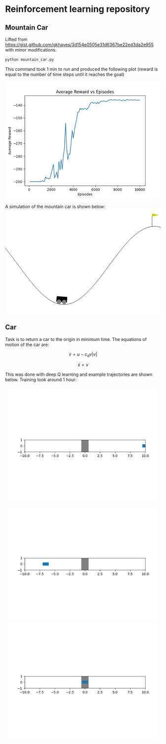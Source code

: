 # Reinforcement learning repository
## Mountain Car 
Lifted from https://gist.github.com/gkhayes/3d154e0505e31d6367be22ed3da2e955 with minor modifications.

 
```bash
python mountain_car.py
```
This command took 1 min to run and produced the following plot (reward is equal to the number of time steps until it reaches the goal)

![image](img/rewards.jpg)

A simulation of the mountain car is shown below:
![image](img/mountain_car.gif)

## Car

Task is to return a car to the origin in minimum time.
The equations of motion of the car are:

$$\dot{v} = u - c_d v|v|$$

$$\dot{x} = v $$

This was done with deep Q learning and example trajectories are shown below. Training took around 1 hour:

![image](img/car.gif)
![image](img/car2.gif)
![image](img/car3.gif)
